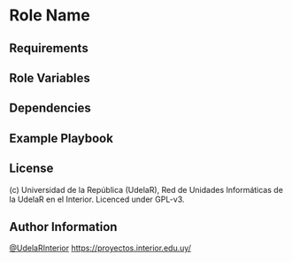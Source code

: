 Role Name
=========

Requirements
------------

Role Variables
--------------


Dependencies
------------


Example Playbook
----------------

License
-------

(c) Universidad de la República (UdelaR), Red de Unidades Informáticas de la UdelaR en el Interior. Licenced under GPL-v3.

Author Information
------------------
[@UdelaRInterior](https://github.com/UdelaRInterior)
https://proyectos.interior.edu.uy/
